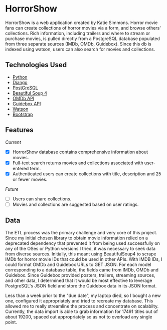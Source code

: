 # HorrorShow

HorrorShow is a web application created by Katie Simmons. Horror movie fans can create collections of horror movies via a form, and browse others' collections. Rich information, including trailers and where to stream or purchase movies, is pulled directly from a PostgreSQL database populated from three separate sources (IMDb, OMDb, Guidebox). Since this db is indexed using watson, users can also search for movies and collections.

## <a name="technologiesused"></a>Technologies Used
- [Python](https://www.python.org/)
- [Django](https://www.djangoproject.com/)
- [PostGreSQL](https://www.postgresql.org/)
- [Beautiful Soup 4](https://www.crummy.com/software/BeautifulSoup/bs4/doc/)
- [OMDb API](http://www.omdbapi.com/)
- [Guidebox API](https://api.guidebox.com/)
- [Watson](https://github.com/etianen/django-watson)
- [Bootstrap](http://getbootstrap.com/)

## <a name="features"></a>Features

*Current*

- [X] HorrorShow database contains comprehensive information about movies.
- [X] Full-text search returns movies and collections associated with user-entered term.
- [X] Authenticated users can create collections with title, description and 25 or fewer movies.

*Future*

- [ ] Users can share collections.
- [ ] Movies and collections are suggested based on user ratings.

## <a name="Data"></a>Data

The ETL process was the primary challenge and very core of this project. Since my initial chosen library to obtain movie information relied on a deprecated dependency that prevented it from being used successfully on any of the OSes or Python versions I tried, it was necessary to seek data from diverse sources. Initially, this meant using BeautifulSoup4 to scrape IMDb for horror movie IDs that could be used in other APIs. With IMDB IDs, I could format OMDb and Guidebox URLs to GET JSON. For each model corresponding to a database table, the fields came from IMDb, OMDb and Guidebox. Since Guidebox provided posters, trailers, streaming sources, and other data, I determined that it would be most effective to leverage PostgreSQL's JSON field and store the Guidebox data in its JSON format.

Less than a week prior to the "due date", my laptop died, so I bought a new one, configured it appropriately and tried to recreate my database. This allowed me to really streamline the process and concentrate on scalabilty. Currently, the data import is able to grab information for 17491 titles out of about 19200, spaced out appropriately so as not to overload any single point.
